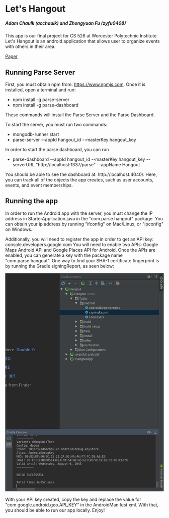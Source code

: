 # Let's Hangout
##### Adam Chaulk (acchaulk) and Zhongyuan Fu (zyfu0408)
This app is our final project for CS 528 at Worcester Polytechnic Institute. Let's Hangout is an
android application that allows user to organize events with others in their area.

[Paper](http://www.google.com)

## Running Parse Server
First, you must obtain npm from: https://www.npmjs.com. Once it is installed, open a terminal and run:
- npm install -g parse-server
- npm install -g parse-dashboard

These commands will install the Parse Server and the Parse Dashboard.

To start the server, you must run two commands:
- mongodb-runner start
- parse-server --appId hangout_id --masterKey hangout_key

In order to start the parse dashboard, you can run
- parse-dashboard --appId hangout_id --masterKey hangout_key --serverURL "http://localhost:1337/parse" --appName Hangout

You should be able to see the dashboard at: http://localhost:4040/. Here, you can track all of the objects the app creates,
such as user accounts, events, and event memberships.

## Running the app
In order to run the Android app with the server, you must change the IP address in StarterApplication.java in the
"com.parse.hangout" package. You can obtain your ip address by running "ifconfig" on Mac/Linux, or "ipconfig" on Windows.

Additionally, you will need to register the app in order to get an API key: console.developers.google.com
You will need to enable two APIs: Google Maps Android API and Google Places API for Android. Once the APIs are enabled, you can generate a key with the package name "com.parse.hangout". One way to find your 	SHA-1 certificate fingerprint is by running the Gradle signingReport, as seen below:

![Gradle signingReport image](/images/gradle.png)

With your API key created, copy the key and replace the value for "com.google.android.geo.API_KEY" in the AndroidManifest.xml. With that, you should be able to run our app locally. Enjoy!

